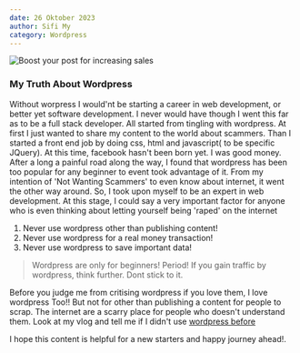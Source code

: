 ```yaml
---
date: 26 Oktober 2023
author: Sifi My
category: Wordpress
---
```


![Boost your post for increasing sales](/images/blog/wordpress-logo.png)

### My Truth About Wordpress
Without worpress I would'nt be starting a career in web development, or better yet software development. I never would have though I went this far as to be a full stack developer. All started from tingling with wordpress. At first I just wanted to share my content to the world about scammers. Than I started a front end job by doing css, html and javascript( to be specific JQuery). At this time, facebook hasn't been born yet. I was good money. After a long a painful road along the way, I found that wordpress has been too popular for any beginner to event took advantage of it. From my intention of 'Not Wanting Scammers' to even know about internet, it went the other way around. So, I took upon myself to be an expert in web development. At this stage, I could say a very important factor for anyone who is even thinking about letting yourself being 'raped' on the internet
1. Never use wordpress other than publishing content!
2. Never use wordpress for a real money transaction!
3. Never use wordpress to save important data!

> Wordpress are only for beginners! Period! If you gain traffic by wordpress, think further. Dont stick to it.

Before you judge me from critising wordpress if you love them, I love wordpress Too!! But not for other than publishing a content for people to scrap. The internet are a scarry place for people who doesn't understand them. Look at my vlog and tell me if I didn't use 
[wordpress before]( https://youtu.be/6O1OrbyUvE )

I hope this content is helpful for a new starters and happy journey ahead!.
